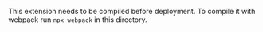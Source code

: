 This extension needs to be compiled before deployment. 
To compile it with webpack run `npx webpack` in this directory.
